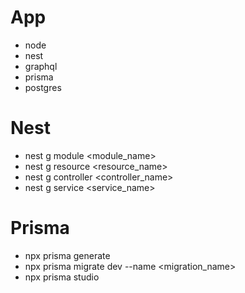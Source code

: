 # App

- node
- nest
- graphql
- prisma
- postgres

# Nest

- nest g module <module_name>
- nest g resource <resource_name>
- nest g controller <controller_name>
- nest g service <service_name>

# Prisma

- npx prisma generate
- npx prisma migrate dev --name <migration_name>
- npx prisma studio
